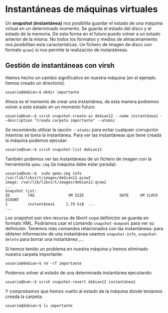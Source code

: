 # Instantáneas de máquinas virtuales
Un **snapshot (instantánea)** nos posibilita guardar el estado de una máquina virtual en un determinado momento. Se guarda el estado del disco y el estado de la memoria. De esta forma en el futuro puedo volver a un estado anterior de la misma. No todos los formatos y medios de almacenamiento nos posibilitan esta características. Un fichero de imagen de disco con formato `qcow2` si nos permite la realización de instantáneas.

## Gestión de instantáneas con virsh

Hemos hecho un cambio significativo en nuestra máquina (en el ejemplo hemos creado un directorio). 

```
usuario@debian~$ mkdir importante
```

Ahora es el momento de crear una instantánea, de esta manera podremos volver a este estado en un momento futuro:

```
usuario@kvm:~$ virsh snapshot-create-as debian12 --name instantánea1 --description "Creada carpeta importante" --atomic
```

Se recomienda utilizar la opción `--atomic` para evitar cualquier corrupción mientras se toma la instantánea. Para ver las instantáneas que tiene creada la máquina podemos ejecutar:

```
usuario@kvm:~$ virsh snapshot-list debian12
```

También podemos ver las instantáneas de un fichero de imagen con la herramienta `qemu-img` (la máquina debe estar parada):

```
usuario@kvm:~$  sudo qemu-img info /var/lib/libvirt/images/debian12.qcow2
image: /var/lib/libvirt/images/debian12.qcow2
...
Snapshot list:
ID        TAG               VM SIZE                DATE     VM CLOCK     ICOUNT
1         instantánea1     1.79 GiB  ...    
...
```

Los snapshot son otro recurso de libvirt cuya definición se guarda en formato XML. Podríamos usar el comando `snapshot-dumpxml` para ver su definición. Tenemos más comandos relacionados con las instantáneas: para obtener información de una instantánea usamos `snapshot-info`, `snapshot-delete` para borrar una instantánea ,... 

Si hemos tenido un problema en nuestra máquina y hemos eliminado nuestra carpeta importante:

```
usuario@debian~$ rm -rf importante
```

Podemos volver al estado de una determinada instantánea ejecutando:

```
usuario@kvm:~$ virsh snapshot-revert debian12 instantánea1
```

Y comprobamos que hemos vuelto al estado de la máquina donde teníamos creada la carpeta:

```
usuario@debian~$ ls importante
```

